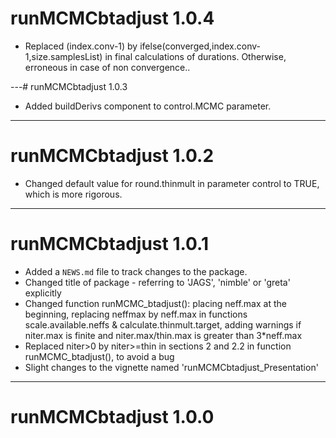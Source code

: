# runMCMCbtadjust 1.0.4

- Replaced (index.conv-1) by ifelse(converged,index.conv-1,size.samplesList) in final calculations of durations. Otherwise, erroneous in case of non convergence..

---# runMCMCbtadjust 1.0.3

- Added buildDerivs component to control.MCMC parameter.

---

# runMCMCbtadjust 1.0.2

- Changed default value for round.thinmult in parameter control to TRUE, which is more rigorous.

---

# runMCMCbtadjust 1.0.1

- Added a `NEWS.md` file to track changes to the package.
- Changed title of package - referring to 'JAGS', 'nimble' or 'greta' explicitly
- Changed function runMCMC_btadjust(): placing neff.max at the beginning, replacing neffmax by neff.max in functions scale.available.neffs & calculate.thinmult.target, adding warnings if niter.max is finite and niter.max/thin.max is greater than 3*neff.max
- Replaced niter>0 by niter>=thin in sections 2 and 2.2 in function runMCMC_btadjust(), to avoid a bug
- Slight changes to the vignette named 'runMCMCbtadjust_Presentation'

---
# runMCMCbtadjust 1.0.0
